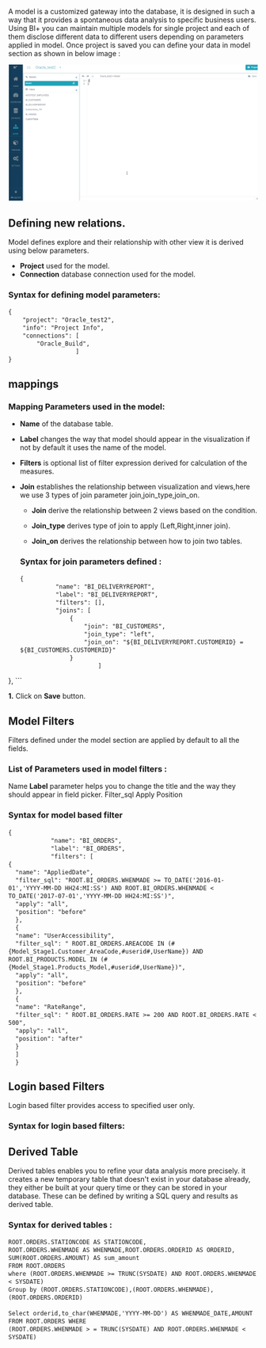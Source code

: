 
A model is a customized gateway into the database, it is designed in such a way that it provides a spontaneous data analysis to specific business users.
Using BI+ you can maintain multiple models for single project and each of them disclose different data to different users depending on parameters applied in model. 
 Once project is saved you can define your data in model section as shown in below image :
 
![enter image description here](https://raw.githubusercontent.com/sv18042016/fp1/ca01fdfd9787082af897b153cb9bb2e74a97c099/images/model_new.png)
 
## Defining new relations. 

Model defines explore and their relationship with other view it is derived using below parameters.

- **Project** used for the model.
- **Connection** database connection used for the model.

### Syntax for defining model parameters:
```
{
	"project": "Oracle_test2",
	"info": "Project Info",
	"connections": [
		"Oracle_Build",
                   ]
}
``` 
## mappings

### Mapping Parameters used in the model:

- **Name** of the database table.

- **Label** changes the way that model should appear in the visualization if not by default it uses the name of the model.

- **Filters** is optional list of filter expression derived for calculation of the measures.

- **Join** establishes the relationship between visualization and views,here we use 3 types of join parameter join,join_type,join_on.

  - **Join** derive the relationship between 2 views based on the condition.
  
  - **Join_type** derives type of join to apply (Left,Right,inner join).
  
  - **Join_on** derives the relationship between how to join two tables.
  
  ### Syntax for join parameters defined :
  
  ```
  {
			"name": "BI_DELIVERYREPORT",
			"label": "BI_DELIVERYREPORT",
			"filters": [],
			"joins": [
				{
					"join": "BI_CUSTOMERS",
					"join_type": "left",
					"join_on": "${BI_DELIVERYREPORT.CUSTOMERID} = ${BI_CUSTOMERS.CUSTOMERID}"
				}
			            ]
},
		```
		
**1.** Click on **Save** button.

## Model Filters

Filters defined under the model section are applied by default to all the fields.

### List of Parameters used in model filters :
Name 
**Label** parameter helps you to change the title and the way they should appear in field picker.
Filter_sql
Apply
Position

### Syntax for model based filter
```
{
			"name": "BI_ORDERS",
			"label": "BI_ORDERS",
			"filters": [
{
  "name": "AppliedDate",
  "filter_sql": "ROOT.BI_ORDERS.WHENMADE >= TO_DATE('2016-01-01','YYYY-MM-DD HH24:MI:SS') AND ROOT.BI_ORDERS.WHENMADE < TO_DATE('2017-07-01','YYYY-MM-DD HH24:MI:SS')",
  "apply": "all",
  "position": "before"
  },
  {
  "name": "UserAccessibility",
  "filter_sql": " ROOT.BI_ORDERS.AREACODE IN (#{Model_Stage1.Customer_AreaCode,#userid#,UserName}) AND ROOT.BI_PRODUCTS.MODEL IN (#{Model_Stage1.Products_Model,#userid#,UserName})",
  "apply": "all",
  "position": "before"
  },
  {
  "name": "RateRange",
  "filter_sql": " ROOT.BI_ORDERS.RATE >= 200 AND ROOT.BI_ORDERS.RATE < 500",
  "apply": "all",
  "position": "after"
  }
  ]
  }
  ``` 
  
## Login based Filters

   Login based filter provides access to specified user only.

### Syntax for login based filters:

## Derived Table

Derived tables enables you to refine your data analysis more precisely. it creates a new temporary table that doesn't exist in your database already, they either be built at your query time or they can be stored in your database. These can be defined by writing a SQL query and results as derived table.

### Syntax for derived tables :

```select
ROOT.ORDERS.STATIONCODE AS STATIONCODE,
ROOT.ORDERS.WHENMADE AS WHENMADE,ROOT.ORDERS.ORDERID AS ORDERID,
SUM(ROOT.ORDERS.AMOUNT) AS sum_amount
FROM ROOT.ORDERS
where (ROOT.ORDERS.WHENMADE >= TRUNC(SYSDATE) AND ROOT.ORDERS.WHENMADE < SYSDATE)
Group by (ROOT.ORDERS.STATIONCODE),(ROOT.ORDERS.WHENMADE),(ROOT.ORDERS.ORDERID)

Select orderid,to_char(WHENMADE,'YYYY-MM-DD') AS WHENMADE_DATE,AMOUNT FROM ROOT.ORDERS WHERE 
(ROOT.ORDERS.WHENMADE > = TRUNC(SYSDATE) AND ROOT.ORDERS.WHENMADE < SYSDATE)
``` 
<!--stackedit_data:
eyJoaXN0b3J5IjpbLTEzMzE1MDA5MjddfQ==
-->